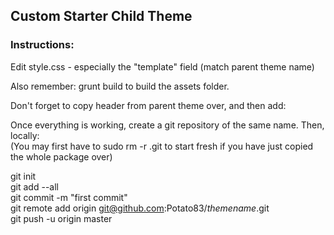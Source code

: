 ## Custom Starter Child Theme

### Instructions:



Edit style.css - especially the "template" field (match parent theme name)



Also remember: grunt build to build the assets folder.

Don't forget to copy header from parent theme over, and then add:
<link rel="stylesheet" href="<?=get_stylesheet_directory_uri()?>/assets/css/style.min.css" />

Once everything is working, create a git repository of the same name. Then, locally:  
(You may first have to sudo rm -r .git to start fresh if you have just copied the whole package over)




git init  
git add --all  
git commit -m "first commit"  
git remote add origin git@github.com:Potato83/*themename*.git  
git push -u origin master  





